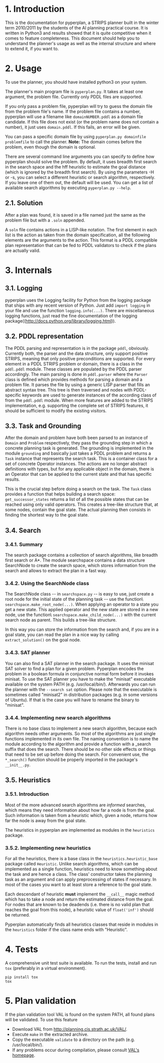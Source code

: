 # 1. Introduction

This is the documentation for pyperplan, a STRIPS planner built in the winter
term 2010/2011 by the students of the AI planning practical course. It is
written in Python3 and results showed that it is quite competitive when it comes
to feature completeness. This document should help you to understand the
planner's usage as well as the internal structure and where to extend it, if you
want to.

# 2. Usage

To use the planner, you should have installed python3 on your system.

The planner's main program file is `pyperplan.py`. It takes at least one
argument, the problem file. Currently only PDDL files are supported.

If you only pass a problem file, pyperplan will try to guess the domain
file from the problem file's name. If the problem file contains a number,
pyperplan will use a filename like `domainNUMBER.pddl` as a domain file
candidate. If this file does not exist (or the problem name does not contain
a number), it just uses `domain.pddl`. If this fails, an error will be given.

You can pass a specific domain file by using
`pyperplan.py domainfile problemfile` to call the planner.
**Note:** The domain comes before the problem, even though the domain is
optional.

There are several command line arguments you can specify to define how pyperplan
should solve the problem. By default, it uses breadth first search in the
search space and the hff heuristic to estimate the goal distance (which is
ignored by the breadth first search). By using the parameters -H or -s, you
can select a different heuristic or search algorithm, respectively. If you
leave one of them out, the default will be used. You can get a list of available
search algorithms by executing `pyperplan.py --help`.

## 2.1. Solution

After a plan was found, it is saved in a file named just the same as the problem
file but with a `.soln` appended.

A `soln` file contains actions in a LISP-like notation. The first element
in each list is the action as taken from the domain specification, all the
following elements are the arguments to the action. This format is a
PDDL compatible plan representation that can be fed to PDDL validators to check
if the plans are actually valid.

# 3. Internals
## 3.1. Logging

pyperplan uses the Logging facility for Python from the logging package that
ships with any recent version of Python.
Just add `import logging` in your file and use the function
`logging.info(...)`.
There are miscellaneous logging functions, just read the fine documentation
of the logging package((http://docs.python.org/library/logging.html)).

## 3.2. PDDL representation

The PDDL parsing and representation is in the package `pddl`, obviously.
Currently both, the parser and the data structure, only support positive STRIPS,
meaning that only positive preconditions are supported. For every element in a
PDDL STRIPS problem or domain, there is a class in the `pddl.pddl` module.
These classes are populated by the PDDL parser accordingly. The main parsing
is done in `pddl.parser` where the `Parser` class is defined which provides
methods for parsing a domain and a problem file. It parses the file by
using a generic LISP parser that fills an abstract syntax tree. This tree is
then traversed and nodes with PDDL-specific keywords are used to generate
instances of the according class of from the `pddl.pddl` module. When
more features are added to the STRIPS implementation, e.g. supporting the
complete set of STRIPS features, it should be sufficient to modify the existing
visitors.

## 3.3. Task and Grounding

After the domain and problem have both been parsed to an instance of `Domain`
and `Problem` respectively, they pass the grounding step in which a concrete
planning task is generated. The grounding is implemented in the module
`grounding` and basically just takes a PDDL problem and returns a `Task`
instance that represents the search task. This is a container class for a set
of concrete Operator instances. The actions are no longer abstract definitions
with types, but for any applicable object in the domain, there is an Operator
that can be applied to the current state and that has specific results.

This is the crucial step before doing a search on the task. The `Task` class
provides a function that helps building a search space: `get_successor_states`
returns a list of all the possible states that can be reached using only valid
operators. This creates a tree-like structure that, at some nodes, contain the
goal state. The actual planning then consists in finding the shortest way to
the goal state.

## 3.4. Search
### 3.4.1. Summary

The search package contains a collection of search algorithms, like
breadth first search or A*. The module searchspace contains a data
structure SearchNode to create the search space, which stores
information from the search and allows to extract the plan in a
fast way.

### 3.4.2. Using the SearchNode class

The SearchNode class -- in `searchspace.py` -- is easy to use, just create a
root node for the initial state of the planning task -- use the function\\
`searchspace.make_root_node(...)`. When applying an operator to a
state you get a new state. This applied operator and the new
state are stored in a new node, use the function\\
`searchspace.make_child_node(...)`
with the current search node as parent. This builds a tree-like structure.

In this way you can store the information from the search and, if
you are in a goal state, you can read the plan in a nice way by calling
`extract_solution()` on the goal node.

### 3.4.3. SAT planner

You can also find a SAT planner in the search package. It uses the minisat
SAT solver to find a plan for a given problem. Pyperplan encodes the problem
in a boolean formula in conjunctive normal form before it invokes minisat. To
use the SAT planner you have to make the "minisat" executable available on the
system PATH (e.g. /usr/local/bin/). Afterwards you can run the planner
with the `--search sat` option. Please note that the executable is sometimes
called "minisat2" in distribution packages (e.g. in some versions of Ubuntu).
If that is the case you will have to rename the binary to "minisat".

### 3.4.4. Implementing new search algorithms

There is no base class to implement a new search algorithm,
because each algorithm needs other arguments. So most of the
algorithms are just single functions implemented in its own file.
The naming convention is to name the module according to the
algorithm and provide a function with a _search suffix that does
the search. There should be no other side effects or things
that need to be set up before doing the search.
For convenient use, the `*_search()` function should be properly imported
in the package's `__init__.py`.

## 3.5. Heuristics
### 3.5.1. Introduction

Most of the more advanced search algorithms are *informed* searches, which
means they need information about how far a node is from the goal. Such
information is taken from a heuristic which, given a node, returns how far
the node is away from the goal state.

The heuristics in pyperplan are implemented as modules in the `heuristics`
package.

### 3.5.2. Implementing new heuristics

For all the heuristics, there is a base class in the
`heuristics.heuristic_base` package called `Heuristic`. Unlike search
algorithms, which can be implemented as a single function, heuristics need
to know something about the task and are hence a class. The class' constructor
takes the planning task as an argument and can apply preprocessing of states if
necessary. In most of the cases you want to at least store a reference to the
goal state.

Each descendant of heuristic **must** implement the `__call__` magic method
which has to take a node and return the estimated distance from the goal.
For nodes that are known to be deadends (i.e. there is no valid plan that
reaches the goal from this node), a heuristic value of `float('inf')` should
be returned.

Pyperplan automatically finds all heuristics classes that reside in modules
in the `heuristics` folder if the class name ends with "Heuristic".

# 4. Tests

A comprehensive unit test suite is available. To run the tests, install
and run `tox` (preferably in a virtual environment).

    pip install tox
    tox

# 5. Plan validation

If the plan validation tool VAL is found on the system PATH, all found plans
will be validated. To use this feature

 * Download VAL from http://planning.cis.strath.ac.uk/VAL/.
 * Execute `make` in the extracted archive.
 * Copy the executable `validate` to a directory on the path
(e.g. /usr/local/bin/).
 * If any problems occur during compilation, please consult
[VAL's homepage](http://planning.cis.strath.ac.uk/VAL/#Compilation).

